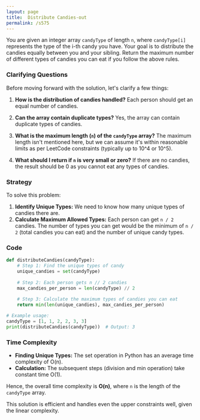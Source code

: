 ```yaml
---
layout: page
title:  Distribute Candies-out
permalink: /s575
---
```

You are given an integer array `candyType` of length `n`, where `candyType[i]` represents the type of the i-th candy you have. Your goal is to distribute the candies equally between you and your sibling. Return the maximum number of different types of candies you can eat if you follow the above rules.

### Clarifying Questions
Before moving forward with the solution, let's clarify a few things:

1. **How is the distribution of candies handled?**
    Each person should get an equal number of candies.

2. **Can the array contain duplicate types?**
    Yes, the array can contain duplicate types of candies.

3. **What is the maximum length (`n`) of the `candyType` array?**
    The maximum length isn't mentioned here, but we can assume it's within reasonable limits as per LeetCode constraints (typically up to 10^4 or 10^5).

4. **What should I return if `n` is very small or zero?**
   If there are no candies, the result should be 0 as you cannot eat any types of candies.

### Strategy
To solve this problem:
1. **Identify Unique Types:** We need to know how many unique types of candies there are.
2. **Calculate Maximum Allowed Types:** Each person can get `n / 2` candies. The number of types you can get would be the minimum of `n / 2` (total candies you can eat) and the number of unique candy types.

### Code
```python
def distributeCandies(candyType):
    # Step 1: Find the unique types of candy
    unique_candies = set(candyType)
    
    # Step 2: Each person gets n // 2 candies
    max_candies_per_person = len(candyType) // 2
    
    # Step 3: Calculate the maximum types of candies you can eat
    return min(len(unique_candies), max_candies_per_person)

# Example usage:
candyType = [1, 1, 2, 2, 3, 3]
print(distributeCandies(candyType))  # Output: 3
```

### Time Complexity
- **Finding Unique Types:** The set operation in Python has an average time complexity of O(n).
- **Calculation:** The subsequent steps (division and min operation) take constant time O(1).

Hence, the overall time complexity is **O(n)**, where `n` is the length of the `candyType` array.

This solution is efficient and handles even the upper constraints well, given the linear complexity.